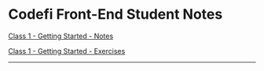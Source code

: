 # Codefi Front-End Student Notes

[Class 1 - Getting Started - Notes](https://github.com/WilderDev/Codefi_Front-End_Student-Notes/blob/main/C1_Getting-Started_JavaScript/Class/C1_NOTES.md)

[Class 1 - Getting Started - Exercises](https://github.com/WilderDev/Codefi_Front-End_Student-Notes/blob/main/C1_Getting-Started_JavaScript/Class/C1_EXERCISES.md)

---
